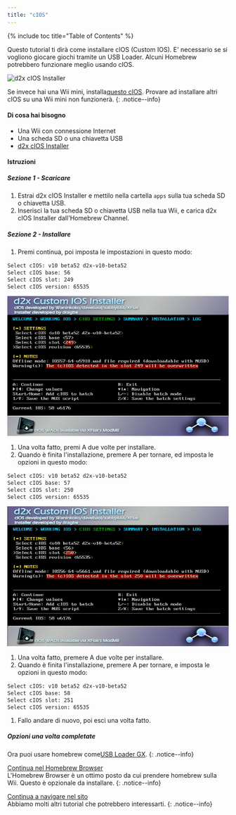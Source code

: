 ```yaml
---
title: "cIOS"
---
```


{% include toc title="Table of Contents" %}

Questo tutorial ti dirà come installare cIOS (Custom IOS). E' necessario se si vogliono giocare giochi tramite un USB Loader. Alcuni Homebrew potrebbero funzionare meglio usando cIOS.

![d2x cIOS Installer](/images/cIOS.png)

Se invece hai una Wii mini, installa[questo cIOS](cios-mini). Provare ad installare altri cIOS su una Wii mini non funzionerà.
{: .notice--info}

#### Di cosa hai bisogno

* Una Wii con connessione Internet
* Una scheda SD o una chiavetta USB
* [d2x cIOS Installer](/assets/files/d2x-cIOS-Installer-Wii.zip)

#### Istruzioni

##### Sezione 1 - Scaricare

1. Estrai d2x cIOS Installer e mettilo nella cartella `apps` sulla tua scheda SD o chiavetta USB.
1. Inserisci la tua scheda SD o chiavetta USB nella tua Wii, e carica d2x cIOS Installer dall'Homebrew Channel.

##### Sezione 2 - Installare

1. Premi continua, poi imposta le impostazioni in questo modo:
```
Select cIOS: v10 beta52 d2x-v10-beta52
Select cIOS base: 56
Select cIOS slot: 249
Select cIOS version: 65535
```
![Install cIOS 249](/images/Wii/Install249.png)
1. Una volta fatto, premi A due volte per installare.
1. Quando è finita l'installazione, premere A per tornare, ed imposta le opzioni in questo modo:
```
Select cIOS: v10 beta52 d2x-v10-beta52
Select cIOS base: 57
Select cIOS slot: 250
Select cIOS version: 65535
```
![Install cIOS 250](/images/Wii/Install250.png)
1. Una volta fatto, premere A due volte per installare.
1. Quando è finita l'installazione, premere A per tornare, e imposta le opzioni in questo modo:
```
Select cIOS: v10 beta52 d2x-v10-beta52
Select cIOS base: 58
Select cIOS slot: 251
Select cIOS version: 65535
```
1. Fallo andare di nuovo, poi esci una volta fatto.

##### Opzioni una volta completate

Ora puoi usare homebrew come[USB Loader GX](usbloadergx).
{: .notice--info}

[Continua nel Homebrew Browser](hbb)<br> L'Homebrew Browser è un ottimo posto da cui prendere homebrew sulla Wii. Questo è opzionale da installare.
{: .notice--info}

[Continua a navigare nel sito](site-navigation)<br> Abbiamo molti altri tutorial che potrebbero interessarti.
{: .notice--info}
